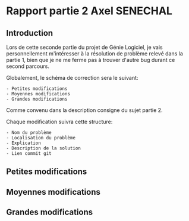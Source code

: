 # Rapport partie 2 Axel SENECHAL

## Introduction

Lors de cette seconde partie du projet de Génie Logiciel, je vais personnellement m'intéresser à la résolution de problème relevé dans la partie 1, bien que je ne me ferme pas à trouver d'autre bug durant ce second parcours. 

Globalement, le schéma de correction sera le suivant:

    - Petites modifications 
    - Moyennes modifications
    - Grandes modifications

Comme convenu dans la description consigne du sujet partie 2.

Chaque modification suivra cette structure:

    - Nom du problème
    - Localisation du problème
    - Explication
    - Description de la solution
    - Lien commit git

## Petites modifications


## Moyennes modifications


## Grandes modifications